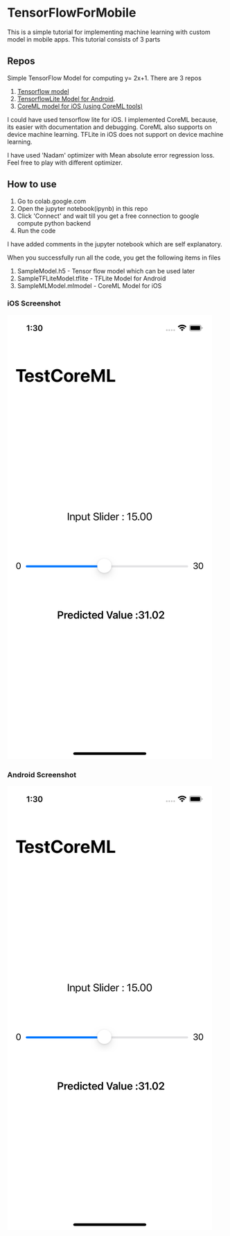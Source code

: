 # TensorFlowForMobile

This is a simple tutorial for implementing machine learning with custom model in mobile apps. This tutorial consists of 3 parts


## Repos
  Simple TensorFlow Model for computing y= 2x+1. There are 3 repos
1. [Tensorflow model](https://github.com/Mahabali/TensorFlowForMobile)
2. [TensorflowLite Model for Android](https://github.com/Mahabali/TFLiteAndroidSample). 
3. [CoreML model for iOS (using CoreML tools)](https://github.com/Mahabali/CoreMLSampleiOS)

I could have used tensorflow lite for iOS. I implemented CoreML because, its easier with documentation and debugging. CoreML also supports on device machine learning. TFLite in iOS does not support on device machine learning.

I have used 'Nadam' optimizer with Mean absolute error regression loss. Feel free to play with different optimizer.

## How to use

1. Go to colab.google.com
2. Open the jupyter notebook(ipynb) in this repo
3. Click 'Connect' and wait till you get a free connection to google compute python backend
4. Run the code

 I have added comments in the jupyter notebook which are self explanatory. 
 
 When you successfully run all the code, you get the following items in files
 
1. SampleModel.h5 - Tensor flow model which can be used later
2. SampleTFLiteModel.tflite - TFLite Model for Android
3. SampleMLModel.mlmodel - CoreML Model for iOS 

### iOS Screenshot
![Screenshot](https://github.com/Mahabali/CoreMLSampleiOS/blob/main/Screenshot.png)

### Android Screenshot
![Screenshot](https://github.com/Mahabali/CoreMLSampleiOS/blob/main/Screenshot.png)
